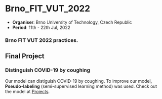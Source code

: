# Brno_FIT_VUT_2022

- **Organiser**: Brno University of Technology, Czech Republic
- **Period**: 11th - 22th Jul, 2022

### Brno FIT VUT 2022 practices.

## Final Project
### Distinguish COVID-19 by coughing
Our model can distiguish COVID-19 by coughing. To improve our model, **Pseudo-labeling** (semi-supervised learning method) was used. Check out the model at [Projects](Projects).
